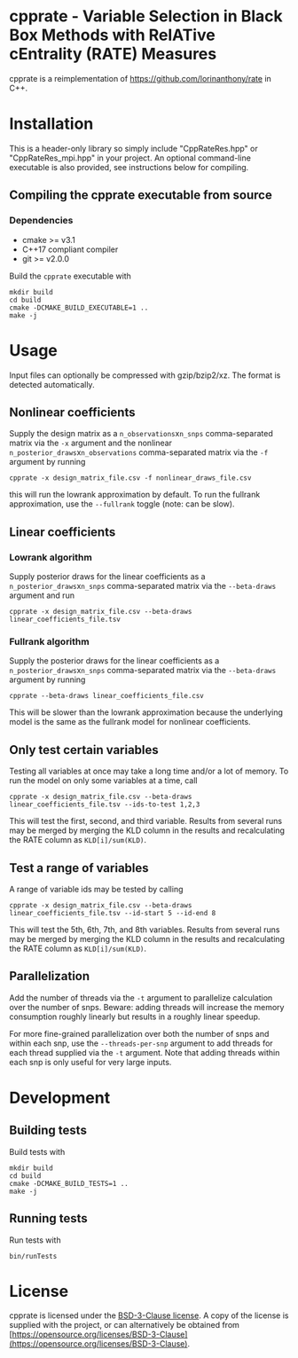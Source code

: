 # cpprate - Variable Selection in Black Box Methods with RelATive cEntrality (RATE) Measures
cpprate is a reimplementation of https://github.com/lorinanthony/rate in C++.

# Installation
This is a header-only library so simply include "CppRateRes.hpp" or
"CppRateRes_mpi.hpp" in your project. An optional command-line
executable is also provided, see instructions below for compiling.
## Compiling the cpprate executable from source
### Dependencies
- cmake >= v3.1
- C++17 compliant compiler
- git >= v2.0.0

Build the `cpprate` executable with
```
mkdir build
cd build
cmake -DCMAKE_BUILD_EXECUTABLE=1 ..
make -j
```

# Usage
Input files can optionally be compressed with gzip/bzip2/xz. The format is detected automatically.
## Nonlinear coefficients
Supply the design matrix as a `n_observations`x`n_snps` comma-separated matrix via the `-x` argument and the nonlinear `n_posterior_draws`x`n_observations` comma-separated matrix via the `-f` argument by running
```
cpprate -x design_matrix_file.csv -f nonlinear_draws_file.csv
```
this will run the lowrank approximation by default. To run the fullrank approximation, use the `--fullrank` toggle (note: can be slow).

## Linear coefficients
### Lowrank algorithm
Supply posterior draws for the linear coefficients as a `n_posterior_draws`x`n_snps` comma-separated matrix via the `--beta-draws` argument and run
```
cpprate -x design_matrix_file.csv --beta-draws linear_coefficients_file.tsv
```

### Fullrank algorithm
Supply the posterior draws for the linear coefficients as a `n_posterior_draws`x`n_snps` comma-separated matrix via the `--beta-draws` argument by running
```
cpprate --beta-draws linear_coefficients_file.csv
```
This will be slower than the lowrank approximation because the underlying model is the same as the fullrank model for nonlinear coefficients.

## Only test certain variables
Testing all variables at once may take a long time and/or a lot of memory. To run the model on only some variables at a time, call
```
cpprate -x design_matrix_file.csv --beta-draws linear_coefficients_file.tsv --ids-to-test 1,2,3
```
This will test the first, second, and third variable. Results from several runs may be merged by merging the KLD column in the results and recalculating the RATE column as `KLD[i]/sum(KLD)`.

## Test a range of variables
A range of variable ids may be tested by calling
```
cpprate -x design_matrix_file.csv --beta-draws linear_coefficients_file.tsv --id-start 5 --id-end 8
```
This will test the 5th, 6th, 7th, and 8th variables. Results from several runs may be merged by merging the KLD column in the results and recalculating the RATE column as `KLD[i]/sum(KLD)`.

## Parallelization
Add the number of threads via the `-t` argument to parallelize calculation over the number of snps. Beware: adding threads will increase the memory consumption roughly linearly but results in a roughly linear speedup.

For more fine-grained parallelization over both the number of snps and within each snp, use the `--threads-per-snp` argument to add threads for each thread supplied via the `-t` argument. Note that adding threads within each snp is only useful for very large inputs.


# Development
## Building tests
Build tests with
```
mkdir build
cd build
cmake -DCMAKE_BUILD_TESTS=1 ..
make -j
```

## Running tests
Run tests with
```
bin/runTests
```

# License
cpprate is licensed under the [BSD-3-Clause license](https://opensource.org/licenses/BSD-3-Clause). A copy of the license is supplied with the project, or can alternatively be obtained from [https://opensource.org/licenses/BSD-3-Clause](https://opensource.org/licenses/BSD-3-Clause).
